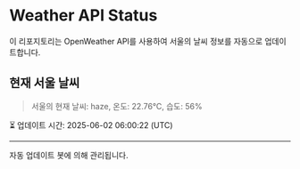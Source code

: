 
# Weather API Status

이 리포지토리는 OpenWeather API를 사용하여 서울의 날씨 정보를 자동으로 업데이트합니다.

## 현재 서울 날씨
> 서울의 현재 날씨: haze, 온도: 22.76°C, 습도: 56%

⏳ 업데이트 시간: 2025-06-02 06:00:22 (UTC)

---
자동 업데이트 봇에 의해 관리됩니다.
